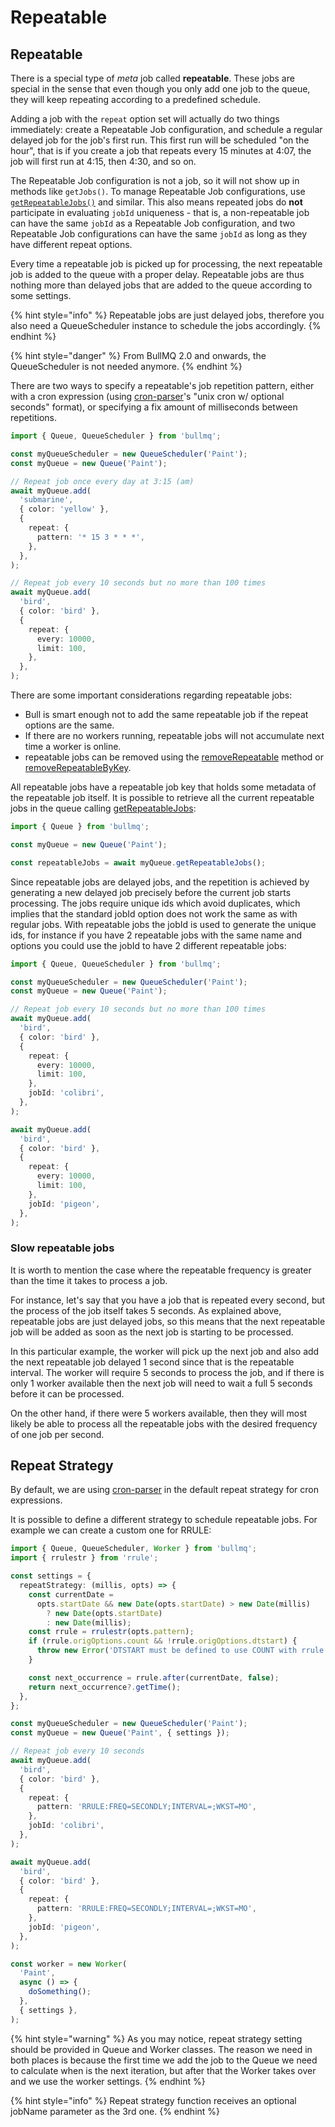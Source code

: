 # Repeatable

## Repeatable

There is a special type of _meta_ job called **repeatable**. These jobs are special in the sense that even though you only add one job to the queue, they will keep repeating according to a predefined schedule.

Adding a job with the `repeat` option set will actually do two things immediately: create a Repeatable Job configuration, and schedule a regular delayed job for the job's first run. This first run will be scheduled "on the hour", that is if you create a job that repeats every 15 minutes at 4:07, the job will first run at 4:15, then 4:30, and so on.

The Repeatable Job configuration is not a job, so it will not show up in methods like `getJobs()`. To manage Repeatable Job configurations, use [`getRepeatableJobs()`](https://api.docs.bullmq.io/classes/Queue.html#getRepeatableJobs) and similar. This also means repeated jobs do **not** participate in evaluating `jobId` uniqueness - that is, a non-repeatable job can have the same `jobId` as a Repeatable Job configuration, and two Repeatable Job configurations can have the same `jobId` as long as they have different repeat options.

Every time a repeatable job is picked up for processing, the next repeatable job is added to the queue with a proper delay. Repeatable jobs are thus nothing more than delayed jobs that are added to the queue according to some settings.

{% hint style="info" %}
Repeatable jobs are just delayed jobs, therefore you also need a QueueScheduler instance to schedule the jobs accordingly.
{% endhint %}

{% hint style="danger" %}
From BullMQ 2.0 and onwards, the QueueScheduler is not needed anymore.
{% endhint %}

There are two ways to specify a repeatable's job repetition pattern, either with a cron expression (using [cron-parser](https://www.npmjs.com/package/cron-parser)'s "unix cron w/ optional seconds" format), or specifying a fix amount of milliseconds between repetitions.

```typescript
import { Queue, QueueScheduler } from 'bullmq';

const myQueueScheduler = new QueueScheduler('Paint');
const myQueue = new Queue('Paint');

// Repeat job once every day at 3:15 (am)
await myQueue.add(
  'submarine',
  { color: 'yellow' },
  {
    repeat: {
      pattern: '* 15 3 * * *',
    },
  },
);

// Repeat job every 10 seconds but no more than 100 times
await myQueue.add(
  'bird',
  { color: 'bird' },
  {
    repeat: {
      every: 10000,
      limit: 100,
    },
  },
);
```

There are some important considerations regarding repeatable jobs:

* Bull is smart enough not to add the same repeatable job if the repeat options are the same.
* If there are no workers running, repeatable jobs will not accumulate next time a worker is online.
* repeatable jobs can be removed using the [removeRepeatable](https://api.docs.bullmq.io/classes/Queue.html#removeRepeatable) method or [removeRepeatableByKey](https://api.docs.bullmq.io/classes/Queue.html#removeRepeatableByKey).

All repeatable jobs have a repeatable job key that holds some metadata of the repeatable job itself. It is possible to retrieve all the current repeatable jobs in the queue calling [getRepeatableJobs](https://api.docs.bullmq.io/classes/Queue.html#getRepeatableJobs):

```typescript
import { Queue } from 'bullmq';

const myQueue = new Queue('Paint');

const repeatableJobs = await myQueue.getRepeatableJobs();
```

Since repeatable jobs are delayed jobs, and the repetition is achieved by generating a new delayed job precisely before the current job starts processing. The jobs require unique ids which avoid duplicates, which implies that the standard jobId option does not work the same as with regular jobs. With repeatable jobs the jobId is used to generate the unique ids, for instance if you have 2 repeatable jobs with the same name and options you could use the jobId to have 2 different repeatable jobs:

```typescript
import { Queue, QueueScheduler } from 'bullmq';

const myQueueScheduler = new QueueScheduler('Paint');
const myQueue = new Queue('Paint');

// Repeat job every 10 seconds but no more than 100 times
await myQueue.add(
  'bird',
  { color: 'bird' },
  {
    repeat: {
      every: 10000,
      limit: 100,
    },
    jobId: 'colibri',
  },
);

await myQueue.add(
  'bird',
  { color: 'bird' },
  {
    repeat: {
      every: 10000,
      limit: 100,
    },
    jobId: 'pigeon',
  },
);
```

### Slow repeatable jobs

It is worth to mention the case where the repeatable frequency is greater than the time it takes to process a job.

For instance, let's say that you have a job that is repeated every second, but the process of the job itself takes 5 seconds. As explained above, repeatable jobs are just delayed jobs, so this means that the next repeatable job will be added as soon as the next job is starting to be processed.

In this particular example, the worker will pick up the next job and also add the next repeatable job delayed 1 second since that is the repeatable interval. The worker will require 5 seconds to process the job, and if there is only 1 worker available then the next job will need to wait a full 5 seconds before it can be processed.

On the other hand, if there were 5 workers available, then they will most likely be able to process all the repeatable jobs with the desired frequency of one job per second.

## Repeat Strategy

By default, we are using [cron-parser](https://www.npmjs.com/package/cron-parser) in the default repeat strategy for cron expressions.

It is possible to define a different strategy to schedule repeatable jobs. For example we can create a custom one for RRULE:

```typescript
import { Queue, QueueScheduler, Worker } from 'bullmq';
import { rrulestr } from 'rrule';

const settings = {
  repeatStrategy: (millis, opts) => {
    const currentDate =
      opts.startDate && new Date(opts.startDate) > new Date(millis)
        ? new Date(opts.startDate)
        : new Date(millis);
    const rrule = rrulestr(opts.pattern);
    if (rrule.origOptions.count && !rrule.origOptions.dtstart) {
      throw new Error('DTSTART must be defined to use COUNT with rrule');
    }

    const next_occurrence = rrule.after(currentDate, false);
    return next_occurrence?.getTime();
  },
};

const myQueueScheduler = new QueueScheduler('Paint');
const myQueue = new Queue('Paint', { settings });

// Repeat job every 10 seconds
await myQueue.add(
  'bird',
  { color: 'bird' },
  {
    repeat: {
      pattern: 'RRULE:FREQ=SECONDLY;INTERVAL=;WKST=MO',
    },
    jobId: 'colibri',
  },
);

await myQueue.add(
  'bird',
  { color: 'bird' },
  {
    repeat: {
      pattern: 'RRULE:FREQ=SECONDLY;INTERVAL=;WKST=MO',
    },
    jobId: 'pigeon',
  },
);

const worker = new Worker(
  'Paint',
  async () => {
    doSomething();
  },
  { settings },
);
```

{% hint style="warning" %}
As you may notice, repeat strategy setting should be provided in Queue and Worker classes. The reason we need in both places is because the first time we add the job to the Queue we need to calculate when is the next iteration, but after that the Worker takes over and we use the worker settings.
{% endhint %}

{% hint style="info" %}
Repeat strategy function receives an optional jobName parameter as the 3rd one.
{% endhint %}
